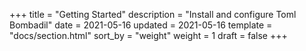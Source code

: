 +++
title = "Getting Started"
description = "Install and configure Toml Bombadil"
date = 2021-05-16
updated = 2021-05-16
template = "docs/section.html"
sort_by = "weight"
weight = 1
draft = false
+++
